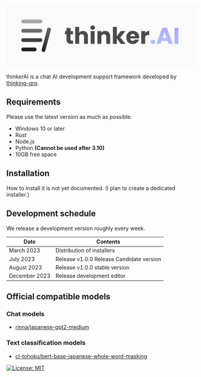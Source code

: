 <img src="./assets/logo/logo_and_text.png" width="500"/>

thinkerAI is a chat AI development support framework developed by [thinking-grp](https://github.com/thinking-grp).

## Requirements

Please use the latest version as much as possible.

- Windows 10 or later
- Rust
- Node.js
- Python **(Cannot be used after 3.10)**
- 10GB free space

## Installation

How to install it is not yet documented.
(I plan to create a dedicated installer.)

## Development schedule

We release a development version roughly every week.

|Date|Contents|
|----|--------|
|March 2023|Distribution of installers|
|July 2023|Release v1.0.0 Release Candidate version|
|August 2023|Release v1.0.0 stable version|
|December 2023|Release development editor|

## Official compatible models

### Chat models
- [rinna/japanese-gpt2-medium](https://huggingface.co/rinna/japanese-gpt2-medium)

### Text classification models
- [cl-tohoku/bert-base-japanese-whole-word-masking](https://huggingface.co/cl-tohoku/bert-base-japanese-whole-word-masking)

[![License: MIT](https://img.shields.io/badge/license-MIT-blue.svg)](LICENSE)